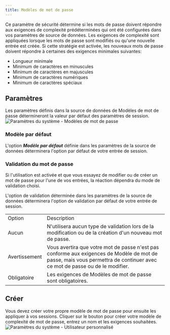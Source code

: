 ```yaml
---
title: Modèles de mot de passe
---
```

Ce paramètre de sécurité détermine si les mots de passe doivent répondre aux exigences de complexité prédéterminées qui ont été configurées dans vos paramètres de source de données. Les exigences de complexité sont appliquées lorsque les mots de passe sont modifiés ou qu&apos;une nouvelle entrée est créée. Si cette stratégie est activée, les nouveaux mots de passe doivent répondre à certaines des exigences minimales suivantes:  

* Longueur minimale 
* Minimum de caractères en minuscules 
* Minimum de caractères en majuscules 
* Minimum de caractères numériques 
* Minimum de caractères spéciaux 

## Paramètres 

Les paramètres définis dans la source de données de Modèles de mot de passe détermineront la valeur par défaut des paramètres de session.  
![Paramètres du système - Modèles de mot de passe](/img/fr/rdm/mac/clip4106.png) 

### Modèle par défaut 

L&apos;option ***Modèle par défaut*** définie dans les paramètres de la source de données déterminera l&apos;option par défaut de votre entrée de session. 

### Validation du mot de passe 

Si l&apos;utilisation est activée et que vous essayez de modifier ou de créer un mot de passe pour l&apos;une de vos entrées, la réaction dépendra du mode de validation choisi.  

L&apos;option de validation déterminée dans les paramètres de la source de données déterminera l&apos;option de validation par défaut de votre entrée de session. 

<table>
	<tr>
		<td>
Option 
		</td>
		<td>
Description 
		</td>
	</tr>
	<tr>
		<td>
Aucun 
		</td>
		<td>
N&apos;utilisera aucun type de validation lors de la modification ou de la création d&apos;un nouveau mot de passe. 
		</td>
	</tr>
	<tr>
		<td>
Avertissement 
		</td>
		<td>
Vous avertira que votre mot de passe n&apos;est pas conforme aux exigences de Modèle de mot de passe, mais vous permettra de continuer avec ce mot de passe ou de le modifier. 
		</td>
	</tr>
	<tr>
		<td>
Obligatoire 
		</td>
		<td>
Les exigences de Modèles de mot de passe sont obligatoires. 
		</td>
	</tr>
</table>

## Créer 

Vous devez créer votre propre modèle de mot de passe pour ensuite les appliquer à vos sessions. Cliquer sur le bouton pour créer votre modèle de complexité de mot de passe, entrez un nom et les exigences souhaitées.  
![Paramètres du système - Utilisateur personnalisé](/img/fr/rdm/mac/clip4107.png) 

